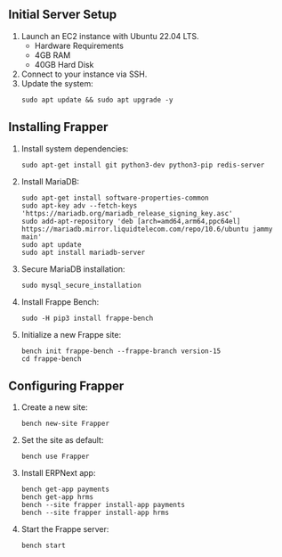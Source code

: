 ## Initial Server Setup

1. Launch an EC2 instance with Ubuntu 22.04 LTS.
    -  Hardware Requirements
      -  4GB RAM
      -  40GB Hard Disk
2. Connect to your instance via SSH.
3. Update the system:
   ```
   sudo apt update && sudo apt upgrade -y
   ```

## Installing Frapper

1. Install system dependencies:
   ```
   sudo apt-get install git python3-dev python3-pip redis-server
   ```

2. Install MariaDB:
   ```
   sudo apt-get install software-properties-common
   sudo apt-key adv --fetch-keys 'https://mariadb.org/mariadb_release_signing_key.asc'
   sudo add-apt-repository 'deb [arch=amd64,arm64,ppc64el] https://mariadb.mirror.liquidtelecom.com/repo/10.6/ubuntu jammy main'
   sudo apt update
   sudo apt install mariadb-server
   ```

3. Secure MariaDB installation:
   ```
   sudo mysql_secure_installation
   ```

4. Install Frappe Bench:
   ```
   sudo -H pip3 install frappe-bench
   ```

5. Initialize a new Frappe site:
   ```
   bench init frappe-bench --frappe-branch version-15
   cd frappe-bench
   ```

## Configuring Frapper

1. Create a new site:
   ```
   bench new-site Frapper
   ```

2. Set the site as default:
   ```
   bench use Frapper
   ```

3. Install ERPNext app:
   ```
   bench get-app payments
   bench get-app hrms
   bench --site frapper install-app payments
   bench --site frapper install-app hrms
   ```

4. Start the Frappe server:
   ```
   bench start
   ```